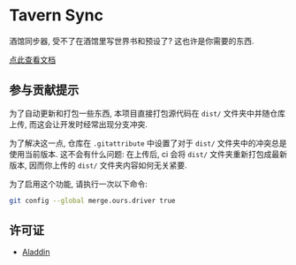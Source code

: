 # Tavern Sync

酒馆同步器, 受不了在酒馆里写世界书和预设了? 这也许是你需要的东西.

[点此查看文档](https://stagedog.github.io/青空莉/工具经验/实时编写角色卡、世界书或预设/)

## 参与贡献提示

为了自动更新和打包一些东西, 本项目直接打包源代码在 `dist/` 文件夹中并随仓库上传, 而这会让开发时经常出现分支冲突.

为了解决这一点, 仓库在 `.gitattribute` 中设置了对于 `dist/` 文件夹中的冲突总是使用当前版本. 这不会有什么问题: 在上传后, ci 会将 `dist/` 文件夹重新打包成最新版本, 因而你上传的 `dist/` 文件夹内容如何无关紧要.

为了启用这个功能, 请执行一次以下命令:

```bash
git config --global merge.ours.driver true
```

## 许可证

- [Aladdin](LICENSE)
